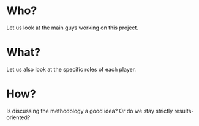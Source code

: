 # Who?

Let us look at the main guys working on this project. 

# What?
Let us also look at the specific roles of each player. 

# How?
Is discussing the methodology a good idea? Or do we stay strictly results-oriented?
